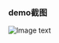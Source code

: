 
### demo截图

![Image text](https://raw.githubusercontent.com/dora-zc/vue-draggable-list/master/src/assets/preview.png)
